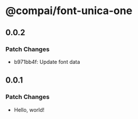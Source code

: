 # @compai/font-unica-one

## 0.0.2

### Patch Changes

- b971bb4f: Update font data

## 0.0.1

### Patch Changes

- Hello, world!
